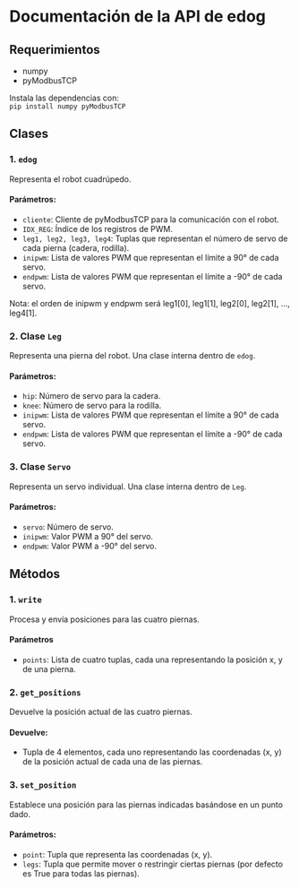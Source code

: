 # Documentación de la API de edog

## Requerimientos

- numpy
- pyModbusTCP

Instala las dependencias con: <br>
`pip install numpy pyModbusTCP`

## Clases

### 1. `edog`

Representa el robot cuadrúpedo.

#### Parámetros:

- `cliente`: Cliente de pyModbusTCP para la comunicación con el robot.
- `IDX_REG`: Índice de los registros de PWM.
- `leg1, leg2, leg3, leg4`: Tuplas que representan el número de servo de cada pierna (cadera, rodilla).
- `inipwm`: Lista de valores PWM que representan el límite a 90° de cada servo.
- `endpwm`: Lista de valores PWM que representan el límite a -90° de cada servo.

Nota: el orden de inipwm y endpwm será leg1[0], leg1[1], leg2[0], leg2[1], ..., leg4[1].

### 2. Clase `Leg`

Representa una pierna del robot. Una clase interna dentro de `edog`.

#### Parámetros:

- `hip`: Número de servo para la cadera.
- `knee`: Número de servo para la rodilla.
- `inipwm`: Lista de valores PWM que representan el límite a 90° de cada servo.
- `endpwm`: Lista de valores PWM que representan el límite a -90° de cada servo.

### 3. Clase `Servo`

Representa un servo individual. Una clase interna dentro de `Leg`.

#### Parámetros:

- `servo`: Número de servo.
- `inipwm`: Valor PWM a 90° del servo.
- `endpwm`: Valor PWM a -90° del servo.

## Métodos

### 1. `write`

Procesa y envía posiciones para las cuatro piernas.

#### Parámetros

- `points`: Lista de cuatro tuplas, cada una representando la posición x, y de una pierna.

### 2. `get_positions`

Devuelve la posición actual de las cuatro piernas.

#### Devuelve:

- Tupla de 4 elementos, cada uno representando las coordenadas (x, y) de la posición actual de cada una de las piernas.

### 3. `set_position`

Establece una posición para las piernas indicadas basándose en un punto dado.

#### Parámetros:

- `point`: Tupla que representa las coordenadas (x, y).
- `legs`: Tupla que permite mover o restringir ciertas piernas (por defecto es True para todas las piernas).
